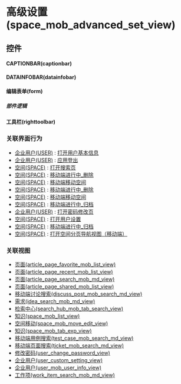 # 高级设置(space_mob_advanced_set_view)  <!-- {docsify-ignore-all} -->



## 控件
#### CAPTIONBAR(captionbar)
#### DATAINFOBAR(datainfobar)
#### 编辑表单(form)

##### 部件逻辑
#### 工具栏(righttoolbar)


### 关联界面行为
  * [企业用户(USER)](module/Base/user) : [打开用户基本信息](module/Base/user#界面行为)
  * [企业用户(USER)](module/Base/user) : [应用登出](module/Base/user#界面行为)
  * [空间(SPACE)](module/Wiki/space) : [打开搜索页](module/Wiki/space#界面行为)
  * [空间(SPACE)](module/Wiki/space) : [移动端进行中_删除](module/Wiki/space#界面行为)
  * [空间(SPACE)](module/Wiki/space) : [移动端移动空间](module/Wiki/space#界面行为)
  * [空间(SPACE)](module/Wiki/space) : [移动端进行中_删除](module/Wiki/space#界面行为)
  * [空间(SPACE)](module/Wiki/space) : [移动端移动空间](module/Wiki/space#界面行为)
  * [空间(SPACE)](module/Wiki/space) : [移动端进行中_归档](module/Wiki/space#界面行为)
  * [企业用户(USER)](module/Base/user) : [打开密码修改页](module/Base/user#界面行为)
  * [空间(SPACE)](module/Wiki/space) : [打开用户设置](module/Wiki/space#界面行为)
  * [空间(SPACE)](module/Wiki/space) : [移动端进行中_归档](module/Wiki/space#界面行为)
  * [空间(SPACE)](module/Wiki/space) : [打开空间分页导航视图（移动端）](module/Wiki/space#界面行为)

### 关联视图
  * [页面(article_page_favorite_mob_list_view)](app/view/article_page_favorite_mob_list_view)
  * [页面(article_page_recent_mob_list_view)](app/view/article_page_recent_mob_list_view)
  * [页面(article_page_search_mob_md_view)](app/view/article_page_search_mob_md_view)
  * [页面(article_page_shared_mob_list_view)](app/view/article_page_shared_mob_list_view)
  * [移动端讨论搜索(discuss_post_mob_search_md_view)](app/view/discuss_post_mob_search_md_view)
  * [需求(idea_search_mob_md_view)](app/view/idea_search_mob_md_view)
  * [检索中心(search_hub_mob_tab_search_view)](app/view/search_hub_mob_tab_search_view)
  * [知识(space_mob_list_view)](app/view/space_mob_list_view)
  * [空间移动(space_mob_move_edit_view)](app/view/space_mob_move_edit_view)
  * [知识(space_mob_tab_exp_view)](app/view/space_mob_tab_exp_view)
  * [移动端用例搜索(test_case_mob_search_md_view)](app/view/test_case_mob_search_md_view)
  * [移动端页面搜索(ticket_mob_search_md_view)](app/view/ticket_mob_search_md_view)
  * [修改密码(user_change_password_view)](app/view/user_change_password_view)
  * [企业用户(user_custom_setting_view)](app/view/user_custom_setting_view)
  * [企业用户(user_mob_user_info_view)](app/view/user_mob_user_info_view)
  * [工作项(work_item_search_mob_md_view)](app/view/work_item_search_mob_md_view)

<script>
 const { createApp } = Vue
  createApp({
    data() {
      return {

      }
    }
  }).use(ElementPlus).mount('#app')
</script>